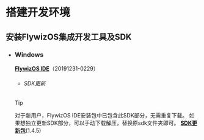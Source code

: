 # 搭建开发环境
## 安装FlywizOS集成开发工具及SDK

* ### Windows   
  <a id="ide-download" href=""> <strong>FlywizOS IDE</strong></a>（20191231-0229） 
  
  
  
  
  * ###### SDK更新  

   >[!TIP]
   > 对于新用户，FlywizOS IDE安装包中已包含此SDK部分，无需重复下载。 如果想独立更新SDK部分，可以手动下载解压，替换原sdk文件夹即可。 [**SDK更新包**](http://download.flythings.cn/ide/sdk.7z)(1.4.5)